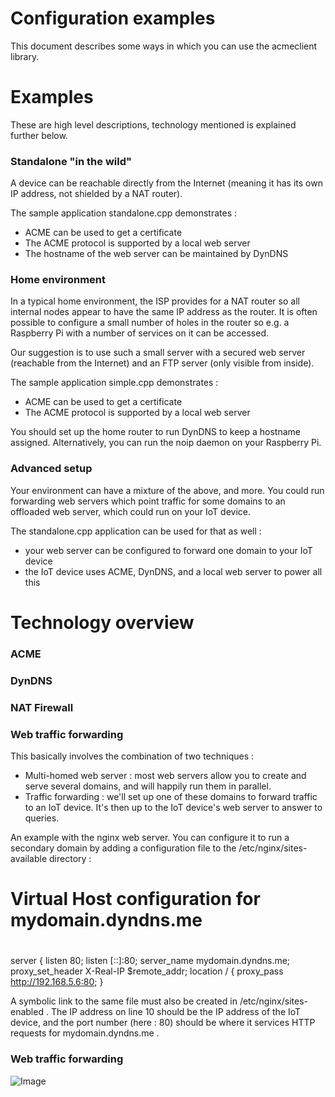 # Configuration examples
This document describes some ways in which you can use the acmeclient library.

# Examples

These are high level descriptions, technology mentioned is explained further below.

### Standalone "in the wild"

A device can be reachable directly from the Internet (meaning it has its own IP address, not shielded by a NAT router).

The sample application standalone.cpp demonstrates :
- ACME can be used to get a certificate
- The ACME protocol is supported by a local web server
- The hostname of the web server can be maintained by DynDNS

### Home environment

In a typical home environment, the ISP provides for a NAT router so all internal nodes appear to have the same IP address as the router.  It is often possible to configure a small number of holes in the router so e.g. a Raspberry Pi with a number of services on it can be accessed.

Our suggestion is to use such a small server with a secured web server (reachable from the Internet) and an FTP server (only visible from inside).

The sample application simple.cpp demonstrates :
- ACME can be used to get a certificate
- The ACME protocol is supported by a local web server

You should set up the home router to run DynDNS to keep a hostname assigned. Alternatively, you can run the noip daemon on your Raspberry Pi.

### Advanced setup

Your environment can have a mixture of the above, and more. You could run forwarding web servers which point traffic for some domains to an offloaded web server, which could run on your IoT device.

The standalone.cpp application can be used for that as well :
- your web server can be configured to forward one domain to your IoT device
- the IoT device uses ACME, DynDNS, and a local web server to power all this 

# Technology overview

### ACME

### DynDNS

### NAT Firewall

### Web traffic forwarding

This basically involves the combination of two techniques :
- Multi-homed web server : most web servers allow you to create and serve several domains, and will happily run them in parallel.
- Traffic forwarding : we'll set up one of these domains to forward traffic to an IoT device. It's then up to the IoT device's web server to answer to queries.

An example with the nginx web server. You can configure it to run a secondary domain by adding a configuration file to the /etc/nginx/sites-available directory :

  #
  # Virtual Host configuration for mydomain.dyndns.me
  #
  server {
          listen 80;
          listen [::]:80;
          server_name mydomain.dyndns.me;
          proxy_set_header X-Real-IP $remote_addr;
          location / {
                  proxy_pass http://192.168.5.6:80;
          }

A symbolic link to the same file must also be created in /etc/nginx/sites-enabled .
The IP address on line 10 should be the IP address of the IoT device, and the port number (here : 80) should be where it services HTTP requests for mydomain.dyndns.me .

### Web traffic forwarding

![Image](Drawing-pictures.png "drawing")
